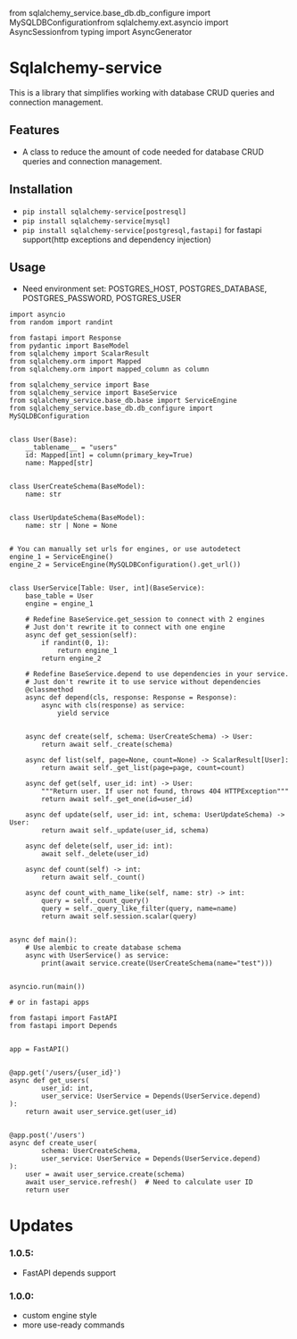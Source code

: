 from sqlalchemy_service.base_db.db_configure import MySQLDBConfigurationfrom sqlalchemy.ext.asyncio import AsyncSessionfrom typing import AsyncGenerator

# Sqlalchemy-service
This is a library that simplifies working with database CRUD queries and connection management.

## Features
- A class to reduce the amount of code needed for database CRUD queries and connection management.

## Installation
- `pip install sqlalchemy-service[postresql]`
- `pip install sqlalchemy-service[mysql]`
- `pip install sqlalchemy-service[postgresql,fastapi]` for fastapi support(http exceptions and dependency injection)

## Usage
- Need environment set: POSTGRES_HOST, POSTGRES_DATABASE, POSTGRES_PASSWORD, POSTGRES_USER

```python3
import asyncio
from random import randint

from fastapi import Response
from pydantic import BaseModel
from sqlalchemy import ScalarResult
from sqlalchemy.orm import Mapped
from sqlalchemy.orm import mapped_column as column

from sqlalchemy_service import Base
from sqlalchemy_service import BaseService
from sqlalchemy_service.base_db.base import ServiceEngine
from sqlalchemy_service.base_db.db_configure import MySQLDBConfiguration


class User(Base):
    __tablename__ = "users"
    id: Mapped[int] = column(primary_key=True)
    name: Mapped[str]


class UserCreateSchema(BaseModel):
    name: str


class UserUpdateSchema(BaseModel):
    name: str | None = None


# You can manually set urls for engines, or use autodetect
engine_1 = ServiceEngine()
engine_2 = ServiceEngine(MySQLDBConfiguration().get_url())


class UserService[Table: User, int](BaseService):
    base_table = User
    engine = engine_1

    # Redefine BaseService.get_session to connect with 2 engines
    # Just don't rewrite it to connect with one engine
    async def get_session(self):
        if randint(0, 1):
            return engine_1
        return engine_2

    # Redefine BaseService.depend to use dependencies in your service.
    # Just don't rewrite it to use service without dependencies
    @classmethod
    async def depend(cls, response: Response = Response):
        async with cls(response) as service:
            yield service


    async def create(self, schema: UserCreateSchema) -> User:
        return await self._create(schema)

    async def list(self, page=None, count=None) -> ScalarResult[User]:
        return await self._get_list(page=page, count=count)

    async def get(self, user_id: int) -> User:
        """Return user. If user not found, throws 404 HTTPException"""
        return await self._get_one(id=user_id)

    async def update(self, user_id: int, schema: UserUpdateSchema) -> User:
        return await self._update(user_id, schema)

    async def delete(self, user_id: int):
        await self._delete(user_id)

    async def count(self) -> int:
        return await self._count()

    async def count_with_name_like(self, name: str) -> int:
        query = self._count_query()
        query = self._query_like_filter(query, name=name)
        return await self.session.scalar(query)


async def main():
    # Use alembic to create database schema
    async with UserService() as service:
        print(await service.create(UserCreateSchema(name="test")))


asyncio.run(main())

# or in fastapi apps

from fastapi import FastAPI
from fastapi import Depends


app = FastAPI()


@app.get('/users/{user_id}')
async def get_users(
        user_id: int,
        user_service: UserService = Depends(UserService.depend)
):
    return await user_service.get(user_id)


@app.post('/users')
async def create_user(
        schema: UserCreateSchema,
        user_service: UserService = Depends(UserService.depend)
):
    user = await user_service.create(schema)
    await user_service.refresh()  # Need to calculate user ID
    return user

```

# Updates
### 1.0.5:
- FastAPI depends support
 
### 1.0.0:
- custom engine style
- more use-ready commands